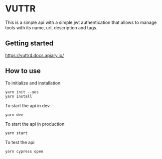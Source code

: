 # VUTTR

This is a simple api with a simple jwt authentication that allows to manage tools with its name, url, description and tags.

## Getting started

https://vuttr4.docs.apiary.io/

## How to use

To initialize and installation

```
yarn init --yes
yarn install
```

To start the api in dev

```
yarn dev
```

To start the api in production

```
yarn start
```

To test the api

```
yarn cypress open
```
